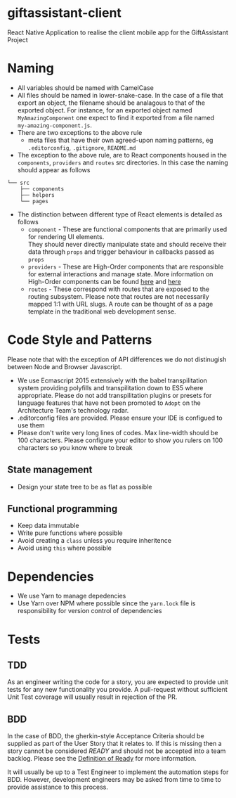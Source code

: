 # giftassistant-client
React Native Application to realise the client mobile app for the GiftAssistant Project

# Naming

- All variables should be named with CamelCase
- All files should be named in lower-snake-case.  In the case of a file that export an object, 
the filename should be analagous to that of the exported object.  For instance, for an exported 
object named `MyAmazingComponent` one expect to find it exported from a file named \
`my-amazing-component.js`.  
- There are two exceptions to the above rule
  - meta files that have their own agreed-upon naming patterns, eg `.editorconfig`, `.gitignore`, 
  `README.md`
- The exception to the above rule, are to React components housed in the `components`, `providers` 
and `routes` src directories.  In this case the naming should appear as follows

```
└── src
    ├── components
    ├── helpers
    └── pages
```

- The distinction between different type of React elements is detailed as follows
  - `component` - These are functional components that are primarily used for rendering UI elements.  
  They should never directly manipulate state and should receive their data through `props` and 
  trigger behaviour in callbacks passed as `props`
  - `providers` - These are High-Order components that are responsible for external interactions and
   manage state.  More information on High-Order components can be found 
   [here](https://facebook.github.io/react/docs/higher-order-components.html) and 
   [here](https://medium.com/@franleplant/react-higher-order-components-in-depth-cf9032ee6c3e#.we2lwik6w)
  - `routes` - These correspond with routes that are exposed to the routing subsystem.  Please note 
  that routes are not necessarily mapped 1:1 with URL slugs.  A route can be thought of as a page \
  template in the traditional web development sense.

# Code Style and Patterns

Please note that with the exception of API differences we do not 
distinugish between Node and Browser Javascript.

- We use Ecmascript 2015 extensively with the babel transpilitation system providing 
polyfills and transpilitation down to ES5 where appropriate.  Please do not add transpilitation 
plugins or presets for language features that have not been promoted to `Adopt` on the Architecture 
Team's technology radar.
- .editorconfig files are provided.  Please ensure your IDE is configued to use them
- Please don't write very long lines of codes.  Max line-width should be 100 characters.  Please 
configure your editor to show you rulers on 100 characters so you know where to break

## State management

- Design your state tree to be as flat as possible

## Functional programming

- Keep data immutable
- Write pure functions where possible
- Avoid creating a `class` unless you require inheritence
- Avoid using `this` where possible

# Dependencies

- We use Yarn to manage depedencies
- Use Yarn over NPM where possible since the `yarn.lock` file is responsibility for version control 
of dependencies


# Tests

## TDD

As an engineer writing the code for a story, you are expected to provide unit tests for any new 
functionality you provide.  A pull-request without sufficient Unit Test coverage will usually result 
in rejection of the PR.

## BDD

In the case of BDD, the gherkin-style Acceptance Criteria should be supplied as part of the User 
Story that it relates to. If this is missing then a story cannot be considered _READY_ and should 
not be accepted into a team backlog.  Please see the [Definition of Ready](#) for more information.

It will usually be up to a Test Engineer to implement the automation steps for BDD.  However, 
development engineers may be asked 
from time to time to provide assistance to this process.
